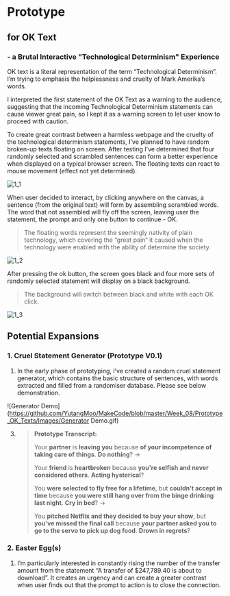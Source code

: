 # Prototype 

## for OK Text

### - a Brutal Interactive "Technological Determinism" Experience

OK text is a literal representation of the term “Technological Determinism”. I’m trying to emphasis the helplessness and cruelty of Mark Amerika’s words. 

I interpreted the first statement of the OK Text as a warning to the audience, suggesting that the incoming Technological Determinism statements can cause viewer great pain, so I kept it as a warning screen to let user know to proceed with caution.

To create great contrast between a harmless webpage and the cruelty of the technological determinism statements, I’ve planned to have random broken-up texts floating on screen. After testing I’ve determined that four randomly selected and scrambled sentences can form a better experience when displayed on a typical browser screen. The floating texts can react to mouse movement (effect not yet determined).

![1_1](https://github.com/YutangMoo/MakeCode/blob/master/Week_08/Prototype_OK_Texts/Images/1_1.gif)

When user decided to interact, by clicking anywhere on the canvas, a sentence (from the original text) will form by assembling scrambled words. The word that not assembled will fly off the screen, leaving user the statement, the prompt and only one button to continue - OK.

> The floating words represent the seemingly nativity of plain technology, which covering the “great pain“ it caused when the technology were enabled with the ability of determine the society.

![1_2](https://github.com/YutangMoo/MakeCode/blob/master/Week_08/Prototype_OK_Texts/Images/1_2.gif)

After pressing the ok button, the screen goes black and four more sets of randomly selected statement will display on a black background. 

> The background will switch between black and white with each OK click.

![1_3](https://github.com/YutangMoo/MakeCode/blob/master/Week_08/Prototype_OK_Texts/Images/1_3.gif)



## Potential Expansions

### 1. Cruel Statement Generator (Prototype V0.1)

1. In the early phase of prototyping, I’ve created a random cruel statement generator, which contains the basic structure of sentences, with words extracted and filled from a randomiser database. Please see below demonstration.

![Generator Demo](https://github.com/YutangMoo/MakeCode/blob/master/Week_08/Prototype_OK_Texts/Images/Generator Demo.gif)

3. > **Prototype Transcript:**
   >
   > Your **partner** is **leaving you** because **of your incompetence of taking care of things**. **Do nothing**? →
   >
   > Your **friend** is **heartbroken** because **you're selfish and never considered others**. **Acting hysterical**?
   >
   > You **were selected to fly free for a lifetime**, but **couldn't accept in time** because  **you were still hang over from the binge drinking last night**. **Cry in bed**? →
   >
   > You **pitched Netflix and they decided to buy your show**, but **you've missed the final call** because **your partner asked you to go to the servo to pick up dog food**. **Drown in regrets**?

### 2. Easter Egg(s)

1. I’m particularly interested in constantly rising the number of the transfer amount from the statement “A transfer of $247,789.40 is about to download”. It creates an urgency and can create a greater contrast when user finds out that the prompt to action is to close the connection.



